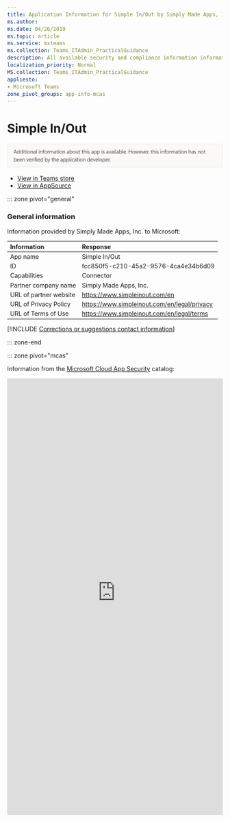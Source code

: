 ```yaml
---
title: Application Information for Simple In/Out by Simply Made Apps, Inc.
ms.author: 
ms.date: 04/26/2019
ms.topic: article
ms.service: msteams
ms.collection: Teams_ITAdmin_PracticalGuidance
description: All available security and compliance information information for Simple In/Out, its data handling policies, its Microsoft Cloud App Security app catalog information, and security/compliance information in the CSA STAR registry.
localization_priority: Normal
MS.collection: Teams_ITAdmin_PracticalGuidance
appliesto:
- Microsoft Teams
zone_pivot_groups: app-info-mcas
---
```

# Simple In/Out

<p></p><img alt="Non-attested image" src="./images/unattested.png" width="650"/>

* <a href="https://teams.microsoft.com/l/app/fcc850f5-c210-45a2-9576-4ca4e34b6d09" target="_blank">View in Teams store</a>
* <a href="https://appsource.microsoft.com/en-us/product/office/WA104382084" target="_blank">View in AppSource</a>

::: zone pivot="general"

### General information

Information provided by Simply Made Apps, Inc. to Microsoft:

| **Information** | **Response** |
|:----------------|:-------------|
| App name | Simple In/Out |
| ID | fcc850f5-c210-45a2-9576-4ca4e34b6d09 |
| Capabilities | Connector |
| Partner company name | Simply Made Apps, Inc. |
| URL of partner website | <https://www.simpleinout.com/en> |
| URL of Privacy Policy | <https://www.simpleinout.com/en/legal/privacy> |
| URL of Terms of Use | <https://www.simpleinout.com/en/legal/terms> |

 [!INCLUDE [Corrections or suggestions contact information](./includes/corrections-or-suggestions.md)]

::: zone-end


::: zone pivot="mcas"

Information from the [Microsoft Cloud App Security](https://www.microsoft.com/en-us/enterprise-mobility-security/cloud-app-security) catalog:

<iframe height='1020' title='Microsoft Cloud App Security Information' src='https://3ca685143b5b46b4b0e5266dadf2e97c.codepen.website/#/dashboard/28352' frameborder='no'  style='width: 100%;'>

Open <a href="https://3ca685143b5b46b4b0e5266dadf2e97c.codepen.website/#/dashboard/28352" target="_blank">in a new tab</a>

[!INCLUDE [Corrections or suggestions contact information](./includes/corrections-or-suggestions.md)]

::: zone-end

